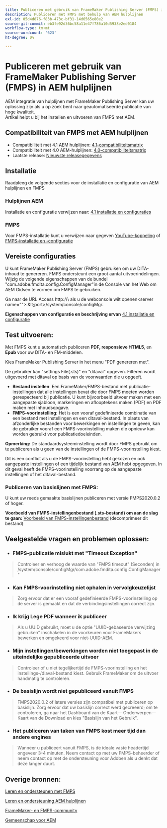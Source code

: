 ```yaml
---
title: Publiceren met gebruik van FrameMaker Publishing Server (FMPS) in AEM hulplijnen
description: Publiceren met FMPS met behulp van AEM hulplijnen
exl-id: 05d4d876-f83b-473c-bf31-14d6565e80e2
source-git-commit: eb3fe92d36bc58a11e47f786a10d5938e2ed0184
workflow-type: tm+mt
source-wordcount: '623'
ht-degree: 0%

---
```


# Publiceren met gebruik van FrameMaker Publishing Server (FMPS) in AEM hulplijnen

AEM integratie van hulplijnen met FrameMaker Publishing Server kan uw oplossing zijn als u op zoek bent naar geautomatiseerde publicatie van hoge kwaliteit.\
Artikel helpt u bij het instellen en uitvoeren van FMPS met AEM.

## Compatibiliteit van FMPS met AEM hulplijnen

- Compatibiliteit met 4.1 AEM hulplijnen: [4.1-compatibiliteitsmatrix](https://experienceleague.adobe.com/docs/experience-manager-guides-learn/tutorials/release-info/release-notes/on-prem-release-notes/release-notes-4.1.html?lang=en/#compatibility-matrix)
- Compatibiliteit met 4.0 AEM-hulplijnen: [4.0-compatibiliteitsmatrix](https://helpx.adobe.com/xml-documentation-for-experience-manager/release-note/release-notes-xml-documentation-solution-4-0.html/#Compatibility%20matrix)
- Laatste release: [Nieuwste releasegegevens](https://experienceleague.adobe.com/docs/experience-manager-guides-learn/tutorials/release-info/latest-release-info.html?lang=en)

## Installatie

Raadpleeg de volgende secties voor de installatie en configuratie van AEM hulplijnen en FMPS

### Hulplijnen AEM

Installatie en configuratie verwijzen naar: [4.1 installatie en configuraties](https://helpx.adobe.com/content/dam/help/en/xml-documentation-solution/4-1-2/Adobe-Experience-Manager-Guides_Installation-Configuration-Guide_EN.pdf)

### FMPS

Voor FMPS-installatie kunt u verwijzen naar gegeven [YouTube-koppeling](https://www.youtube.com/watch?v=2deelyM5VA8&amp;t) of [FMPS-installatie en -configuratie](https://help.adobe.com/en_US/framemaker/server/index.html#t=fmps-user-guide%2Finstall_config_fmps.html%23install_config_fmps&amp;rhtocid=_2)

## Vereiste configuraties

U kunt FrameMaker Publishing Server (FMPS) gebruiken om uw DITA-inhoud te genereren. FMPS ondersteunt een groot aantal uitvoerindelingen. Wijzig de volgende eigenschappen van de bundel &quot;com.adobe.fmdita.config.ConfigManager&quot;in de Console van het Web om AEM Gidsen te vormen om FMPS te gebruiken.

Ga naar de URL Access http://\ als u de webconsole wilt openen&lt;server name=&quot;&quot;>:\&lt;port>/system/console/configMgr.

**Eigenschappen van configuratie en beschrijving ervan** [4.1 installatie en configuratie](https://helpx.adobe.com/content/dam/help/en/xml-documentation-solution/4-1-2/Adobe-Experience-Manager-Guides_Installation-Configuration-Guide_EN.pdf#page=89)

## Test uitvoeren:

Met FMPS kunt u automatisch publiceren **PDF, responsieve HTML5**, en **Epub** voor uw DITA- en FM-middelen.

Kies FrameMaker Publishing Server in het menu &quot;PDF genereren met&quot;.

De gebruiker kan &quot;settings File(.sts)&quot; en &quot;ditaval&quot; opgeven. Filteren wordt uitgevoerd met ditaval op basis van de voorwaarden die u opgeeft.

- **Bestand instellen**: Een FrameMaker/FMPS-bestand met publicatie-instellingen dat alle instellingen bevat die door FMPS moeten worden gerespecteerd bij publicatie. U kunt bijvoorbeeld uitvoer maken met een aangepaste sjabloon, markeringen en aflooptekens maken (PDF) en PDF maken met inhoudsopgave.
- **FMPS-voorinstelling:** Het is een vooraf gedefinieerde combinatie van een bestand met instellingen en een ditaval-bestand. In plaats van afzonderlijke bestanden voor bewerkingen en instellingen te geven, kan de gebruiker vooraf een FMPS-voorinstelling maken die opnieuw kan worden gebruikt voor publicatiedoeleinden.

**Opmerking:** De standaardsysteeminstelling wordt door FMPS gebruikt om te publiceren als u geen van de instellingen of de FMPS-voorinstelling kiest.

Dit is een conflict als u de FMPS-voorinstelling hebt gekozen en ook aangepaste instellingen of een tijdelijk bestand van AEM hebt opgegeven. In dit geval heeft de FMPS-voorinstelling voorrang op de aangepaste instellingen of het ditaval-bestand.

### Publiceren van basislijnen met FMPS:

U kunt uw reeds gemaakte basislijnen publiceren met versie FMPS2020.0.2 of hoger.

**Voorbeeld van FMPS-instellingenbestand (.sts-bestand) om aan de slag te gaan:** [Voorbeeld van FMPS-instellingenbestand](https://acrobat.adobe.com/link/track?uri=urn:aaid:scds:US:ef750752-7a7e-4e51-923e-6b7d9861ed54) (decomprimeer dit bestand)

## Veelgestelde vragen en problemen oplossen:

- ### FMPS-publicatie mislukt met &quot;Timeout Exception&quot;

>Controleer en verhoog de waarde van &quot;FMPS timeout&quot; (Seconden) in /system/console/configMgr/com.adobe.fmdita.config.ConfigManager&quot;

- ### Kan FMPS-voorinstelling niet ophalen in vervolgkeuzelijst

>Zorg ervoor dat er een vooraf gedefinieerde FMPS-voorinstelling op de server is gemaakt en dat de verbindingsinstellingen correct zijn.

- ### Ik krijg Lege PDF wanneer ik publiceer

>Als u UUID gebruikt, moet u de optie &quot;UUID-gebaseerde verwijzing gebruiken&quot; inschakelen in de voorkeuren voor FrameMakers bewerken en omgekeerd voor niet-UUID-AEM.

- ### Mijn instellingen/bewerkingen worden niet toegepast in de uiteindelijke gepubliceerde uitvoer

>Controleer of u niet tegelijkertijd de FMPS-voorinstelling en het instellings-/diaval-bestand kiest. Gebruik FrameMaker om de uitvoer handmatig te controleren.

- ### De basislijn wordt niet gepubliceerd vanuit FMPS

>FMPS2020.0.2 of latere versies zijn compatibel met publiceren op basislijn.
>Zorg ervoor dat uw basislijn correct werd gecreeerd; om te controleren, ga naar het Dashboard van de Kaart— Onderwerpen— Kaart van de Download en kies &quot;Basislijn van het Gebruik&quot;.
- ### Het publiceren van taken van FMPS kost meer tijd dan andere engines

>Wanneer u publiceert vanuit FMPS, is de ideale vaste headertijd ongeveer 3-4 minuten. Neem contact op met uw FMPS-beheerder of neem contact op met de ondersteuning voor Adoben als u denkt dat deze langer duurt.

## Overige bronnen:

[Leren en ondersteunen met FMPS](https://helpx.adobe.com/support/framemaker-publishing-server.html)

[Leren en ondersteuning AEM hulplijnen](https://helpx.adobe.com/in/support/xml-documentation-for-experience-manager.html)

[FrameMaker- en FMPS-community](https://community.adobe.com/t5/framemaker/ct-p/ct-framemaker?page=1&amp;sort=latest_replies&amp;lang=all&amp;tabid=all)

[Gemeenschap voor AEM](https://experienceleaguecommunities.adobe.com/t5/experience-manager-guides/ct-p/aem-xml-documentation)
